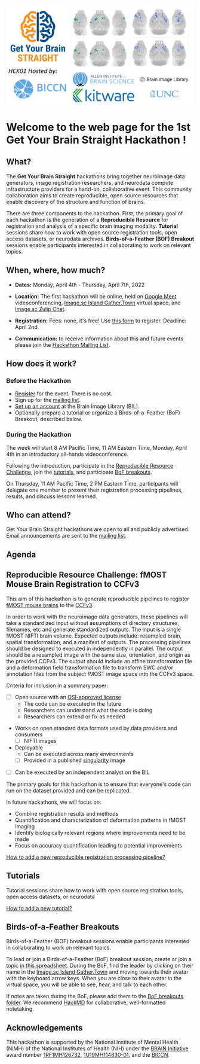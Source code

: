 <img alt="Get Your Brain Straight HCK01 Logo" src="logo.png">

# Welcome to the web page for the 1st Get Your Brain Straight Hackathon !

## What?

The **Get Your Brain Straight** hackathons bring together neuroimage data
generators, image registration researchers, and neurodata compute
infrastructure providers for a hand-on, collaborative event. This community
collaboration aims to create reproducible, open source resources that enable
discovery of the structure and function of brains.

There are three components to the hackathon.
First, the primary goal of each hackathon is the generation of a **Reproducible Resource** for registration and analysis of
a specific brain imaging modality.
**Tutorial** sessions share how to work with open source registration tools, open access datasets, or neurodata
archives.
**Birds-of-a-Feather (BOF) Breakout** sessions enable participants
interested in collaborating to work on relevant topics.

## When, where, how much?

- **Dates:** Monday, April 4th - Thursday, April 7th, 2022

- **Location:** The first hackathon will be online, held on [Google
  Meet](https://meet.google.com/) videoconferencing, [Image.sc Island Gather.Town](https://j.mp/imagesc-island) virtual space, and
  [Image.sc Zulip Chat](https://imagesc.zulipchat.com/).

- **Registration:** Fees: none, it's free! Use [this form](https://forms.gle/eJEf7yQq4UeSc1zF9) to register. Deadline: April 2nd.

- **Communication:** to receive information about this and future events please join the [Hackathon Mailing List](https://groups.google.com/g/brain_straight_hackathon_announcements).

## How does it work?

### Before the Hackathon

- [Register](https://forms.gle/eJEf7yQq4UeSc1zF9) for the event. There is no
  cost.
- Sign up for the [mailing list](https://groups.google.com/g/brain_straight_hackathon_announcements).
- [Set up an account](https://www.brainimagelibrary.org/computevisual.html) at the Brain Image Library (BIL).
- Optionally prepare a tutorial or organize a Birds-of-a-Feather (BoF) Breakout, described below.

### During the Hackathon

The week will start 8 AM Pacific Time, 11 AM Eastern Time, Monday, April 4th
in an introductory all-hands videoconference.

Following the introduction, participate in the [Reproducible Resource
Challenge](#reproducible-resource-challenge-fmost-mouse-brain-registration-to-ccfv3), join the [tutorials](#tutorials), and participate [BoF breakouts](#birds-of-a-feather-breakouts).

On Thursday, 11 AM Pacific Time, 2 PM Eastern Time, participants will delegate one member to present their registration processing pipelines, results, and discuss lessons learned.

## Who can attend?

Get Your Brain Straight hackathons are open to all and publicly advertised. Email announcements are sent to the [mailing list](https://groups.google.com/g/brain_straight_hackathon_announcements).

## Agenda

## Reproducible Resource Challenge: fMOST Mouse Brain Registration to CCFv3

This aim of this hackathon is to generate reproducible pipelines
to register [fMOST mouse
brains](https://knowledge.brain-map.org/data/K1YP17A0QIKJOMOAIS4/summary) to the [CCFv3](https://doi.org/10.1016/j.cell.2020.04.007).

In order to work with the neuroimage data generators, these pipelines will take a standardized input without assumptions of directory structures, filenames, etc and generate standardized outputs.
The input is a single fMOST NIFTI brain volume. Expected outputs include: resampled brain, spatial transformation, and a manifest of outputs.
The processing pipelines should be designed to executed in independently in parallel. The output should be a resampled image with the same size, orientation, and origin as the provided CCFv3.
The output should include an affine transformation file and a deformation field transformation file to transform SWC and/or annotation files from the subject fMOST image space into the CCFv3 space.

Criteria for inclusion in a summary paper:

- [ ] Open source with an [OSI-approved license](https://opensource.org/licenses)
  - The code can be executed in the future
  - Researchers can understand what the code is doing
  - Researchers can extend or fix as needed
- Works on open standard data formats used by data providers and consumers
  - [ ] NIFTI images
- Deployable
  - Can be executed across many environments
  - [ ] Provided in a published [singularity](https://sylabs.io/guides/2.6/user-guide/introduction.html) image
- [ ] Can be executed by an independent analyst on the BIL

The primary goals for this hackathon is to ensure that everyone's code can run on the dataset provided and can be replicated.

In future hackathons, we will focus on:

- Combine registration results and methods
- Quantification and characterization of deformation patterns in fMOST imaging
- Identify biologically relevant regions where improvements need to be made
- Focus on accuracy quantification leading to potential improvements

<a name="reproducible-resource-list"/>

[How to add a new reproducible registration processing pipeline?](./ReproducibleResource/README.md)

## Tutorials

Tutorial sessions share how to work with open source registration tools, open access datasets, or neurodata

<a name="tutorials-list"/>

<a name="how-to-add-a-tutorial"/>

[How to add a new tutorial?](./Tutorials/README.md)

## Birds-of-a-Feather Breakouts

Birds-of-a-Feather (BOF) breakout sessions enable participants
interested in collaborating to work on relevant topics.

To lead or join a Birds-of-a-Feather (BoF) breakout session, create or join a
topic [in this
spreadsheet](https://docs.google.com/spreadsheets/d/1uthoU0CbY-sN5e4neY70IsHKPPXkR21fkcamMDJtmrg/edit#gid=0).
During the BoF, find the leader by clicking on their name in the [Image.sc Island Gather.Town](https://j.mp/imagesc-island) and moving towards their avatar with the keyboard arrow keys. When you are close to their avatar in the virtual space, you will be able to see, hear, and talk to each other.

If notes are taken during the BoF, please add them to the [BoF breakouts
folder](./BoFBreakouts). We recommend [HackMD](https://hackmd.io/) for collaborative,
well-formatted notetaking.

## Acknowledgements

This hackathon is supported by the National Institute of Mental Health (NIMH) of the National Institutes of Health (NIH) under the [BRAIN Initiative](https://braininitiative.nih.gov/) award number [1RF1MH126732](https://projectreporter.nih.gov/project_info_description.cfm?aid=10259930), [1U19MH114830-01](https://projectreporter.nih.gov/project_info_description.cfm?aid=9416007), and the [BICCN](https://biccn.org/).
